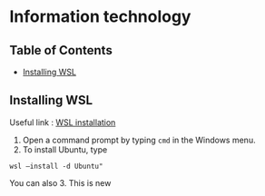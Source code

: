 # Information technology

## Table of Contents
- [Installing WSL](#installing_wsl)

## Installing WSL
Useful link : [WSL installation](https://learn.microsoft.com/en-us/windows/wsl/install)
1. Open a command prompt by typing `cmd` in the Windows menu.
2. To install Ubuntu, type
```
wsl –install -d Ubuntu"
```
You can also
3. This is new